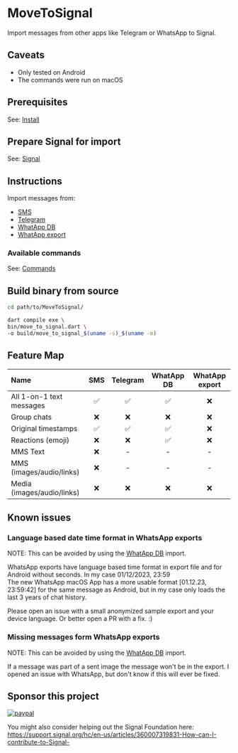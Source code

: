 # MoveToSignal

Import messages from other apps like Telegram or WhatsApp to Signal.

## Caveats

- Only tested on Android
- The commands were run on macOS

## Prerequisites

See: [Install](docs/Install.md)

## Prepare Signal for import

See: [Signal](docs/Signal.md)

## Instructions

Import messages from:

- [SMS](docs/Sms.md)
- [Telegram](docs/Telegram.md)
- [WhatApp DB](docs/WhatApp_DB.md)
- [WhatApp export](docs/WhatApp_Export.md)

### Available commands

See: [Commands](docs/Commands.md)

## Build binary from source

```bash
cd path/to/MoveToSignal/

dart compile exe \
bin/move_to_signal.dart \
-o build/move_to_signal_$(uname -s)_$(uname -m)
```

## Feature Map

| Name                       | SMS | Telegram | WhatApp DB | WhatApp export |
| :------------------------- | :-: | :------: | :--------: | :------------: |
| All 1-on-1 text messages   | ✅  |    ✅    |     ✅     |       ❌       |
| Group chats                | ❌  |    ❌    |     ❌     |       ❌       |
| Original timestamps        | ✅  |    ✅    |     ✅     |       ❌       |
| Reactions (emoji)          | ❌  |    ❌    |     ✅     |       ❌       |
| MMS Text                   | ❌  |    -     |     -      |       -        |
| MMS (images/audio/links)   | ❌  |    -     |     -      |       -        |
| Media (images/audio/links) | ❌  |    ❌    |     ❌     |       ❌       |

## Known issues

### Language based date time format in WhatsApp exports

NOTE: This can be avoided by using the [WhatApp DB](docs/WhatApp_DB.md) import.

WhatsApp exports have language based time format in export file and for Android without seconds. In my case 01/12/2023, 23:59  
The new WhatsApp macOS App has a more usable format [01.12.23, 23:59:42] for the same message as Android, but in my case only loads the last 3 years of chat history.

Please open an issue with a small anonymized sample export and your device language. Or better open a PR with a fix. :)

### Missing messages form WhatsApp exports

NOTE: This can be avoided by using the [WhatApp DB](docs/WhatApp_DB.md) import.

If a message was part of a sent image the message won't be in the export.
I opened an issue with WhatsApp, but don't know if this will ever be fixed.

## Sponsor this project

[![paypal](https://www.paypalobjects.com/en_US/i/btn/btn_donateCC_LG.gif)](https://paypal.me/movetosignal/5)

You might also consider helping out the Signal Foundation here: <https://support.signal.org/hc/en-us/articles/360007319831-How-can-I-contribute-to-Signal->
